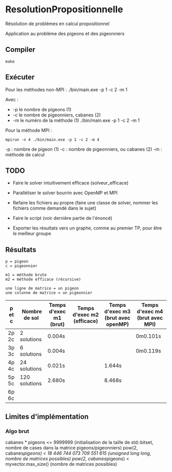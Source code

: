 # ResolutionPropositionnelle

Résolution de problèmes en calcul propositionnel

Application au problème des pigeons et des pigeonniers

## Compiler

    make

## Exécuter

Pour les méthodes non-MPI :
    ./bin/main.exe -p 1 -c 2 -m 1

Avec :
* -p le nombre de pigeons (1) 
* -c le nombre de pigeonniers, cabanes (2)
* -m le numéro de la méthode (1)
    ./bin/main.exe -p 1 -c 2 -m 1

Pour la méthode MPI :

    mpirun -n 4 ./bin/main.exe -p 1 -c 2 -m 4

-p : nombre de pigeon (1)
-c : nombre de pigeonniers, ou cabanes (2)
-m : méthode de calcul

## TODO

* Faire le solver intuitivement efficace (solveur_efficace)
* Paralléliser le solver bourrin avec OpenMP et MPI 

* Refaire les fichiers au propre (faire une classe de solver, nommer les fichiers comme demandé dans le sujet)

* Faire le script (voir dernière partie de l'énoncé)
* Exporter les résultats vers un graphe, comme au premier TP, pour être le meilleur groupe

## Résultats

    p = pigeon
    c = pigeonnier

    m1 = méthode brute 
    m2 = méthode efficace (récursive) 

    une ligne de matrice = un pigeon
    une colonne de matrice = un pigeonnier

| p et c | Nombre de sol | Temps d'exec m1 (brut) | Temps d'exec m2 (efficace) | Temps d'exec m3 (brut avec openMP) | Temps d'exec m4 (brut avec MPI) |
|--------|---------------|------------------------|----------------------------|------------------------------------|---------------------------------|
| 2p 2c  | 2 solutions   |        0.004s          |                            |                                    | 0m0.101s                        |
| 3p 3c  | 6 solutions   |        0.004s          |                            |                                    | 0m0.119s                        |
| 4p 4c  | 24 solutions  |        0.021s          |                            |         1.644s                     |                                 |
| 5p 5c  | 120 solutions |        2.680s          |                            |         8.468s                     |                                 |
| 6p 6c  |               |                        |                            |                                    |                                 |


## Limites d'implémentation

### Algo brut

cabanes * pigeons <= 9999999 (initialisation de la taille de std::bitset, nombre de cases dans la matrice pigeons/pigeonniers)
pow(2, cabanes*pigeons) < 18 446 744 073 709 551 615 (unsigned long long, nombre de matrices possibles)
pow(2, cabanes*pigeons) < myvector.max_size() (nombre de matrices possibles)
